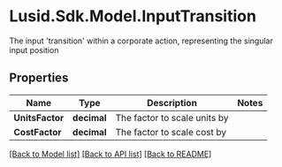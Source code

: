 # Lusid.Sdk.Model.InputTransition
The input 'transition' within a corporate action, representing the singular input position

## Properties

Name | Type | Description | Notes
------------ | ------------- | ------------- | -------------
**UnitsFactor** | **decimal** | The factor to scale units by | 
**CostFactor** | **decimal** | The factor to scale cost by | 

[[Back to Model list]](../README.md#documentation-for-models) [[Back to API list]](../README.md#documentation-for-api-endpoints) [[Back to README]](../README.md)

